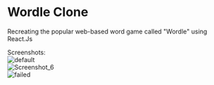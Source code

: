 # Wordle Clone
 Recreating the popular web-based word game called "Wordle" using React.Js

Screenshots: <br>
![default](https://user-images.githubusercontent.com/35506354/197885832-d346bc3e-151e-495c-85e4-59114e2dba30.png) <br>
![Screenshot_6](https://user-images.githubusercontent.com/35506354/197885836-a4a69597-9096-4ea7-9190-895e6e2e2dfb.png)<br>
![failed](https://user-images.githubusercontent.com/35506354/197885841-9dd394e7-8eef-468a-8d6a-73c7633b8066.png)
